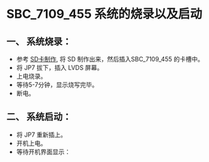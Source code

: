 # SBC_7109_455 系统的烧录以及启动

## 一、 系统烧录：
* 参考 [SD卡制作](MakeSDimg.md), 将 SD 制作出来，然后插入SBC_7109_455 的卡槽中。
* 将 JP7 拔下，插入 LVDS 屏幕。
* 上电烧录。
* 等待5-7分钟，显示烧写完毕。
* 断电。

## 二、 系统启动：
* 将 JP7 重新插上。
* 开机上电。
* 等待开机界面显示：
